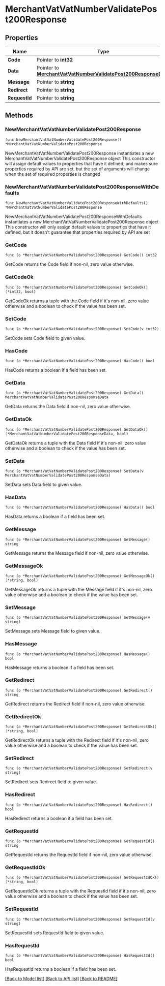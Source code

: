 # MerchantVatVatNumberValidatePost200Response

## Properties

Name | Type | Description | Notes
------------ | ------------- | ------------- | -------------
**Code** | Pointer to **int32** |  | [optional] 
**Data** | Pointer to [**MerchantVatVatNumberValidatePost200ResponseData**](MerchantVatVatNumberValidatePost200ResponseData.md) |  | [optional] 
**Message** | Pointer to **string** |  | [optional] 
**Redirect** | Pointer to **string** |  | [optional] 
**RequestId** | Pointer to **string** |  | [optional] 

## Methods

### NewMerchantVatVatNumberValidatePost200Response

`func NewMerchantVatVatNumberValidatePost200Response() *MerchantVatVatNumberValidatePost200Response`

NewMerchantVatVatNumberValidatePost200Response instantiates a new MerchantVatVatNumberValidatePost200Response object
This constructor will assign default values to properties that have it defined,
and makes sure properties required by API are set, but the set of arguments
will change when the set of required properties is changed

### NewMerchantVatVatNumberValidatePost200ResponseWithDefaults

`func NewMerchantVatVatNumberValidatePost200ResponseWithDefaults() *MerchantVatVatNumberValidatePost200Response`

NewMerchantVatVatNumberValidatePost200ResponseWithDefaults instantiates a new MerchantVatVatNumberValidatePost200Response object
This constructor will only assign default values to properties that have it defined,
but it doesn't guarantee that properties required by API are set

### GetCode

`func (o *MerchantVatVatNumberValidatePost200Response) GetCode() int32`

GetCode returns the Code field if non-nil, zero value otherwise.

### GetCodeOk

`func (o *MerchantVatVatNumberValidatePost200Response) GetCodeOk() (*int32, bool)`

GetCodeOk returns a tuple with the Code field if it's non-nil, zero value otherwise
and a boolean to check if the value has been set.

### SetCode

`func (o *MerchantVatVatNumberValidatePost200Response) SetCode(v int32)`

SetCode sets Code field to given value.

### HasCode

`func (o *MerchantVatVatNumberValidatePost200Response) HasCode() bool`

HasCode returns a boolean if a field has been set.

### GetData

`func (o *MerchantVatVatNumberValidatePost200Response) GetData() MerchantVatVatNumberValidatePost200ResponseData`

GetData returns the Data field if non-nil, zero value otherwise.

### GetDataOk

`func (o *MerchantVatVatNumberValidatePost200Response) GetDataOk() (*MerchantVatVatNumberValidatePost200ResponseData, bool)`

GetDataOk returns a tuple with the Data field if it's non-nil, zero value otherwise
and a boolean to check if the value has been set.

### SetData

`func (o *MerchantVatVatNumberValidatePost200Response) SetData(v MerchantVatVatNumberValidatePost200ResponseData)`

SetData sets Data field to given value.

### HasData

`func (o *MerchantVatVatNumberValidatePost200Response) HasData() bool`

HasData returns a boolean if a field has been set.

### GetMessage

`func (o *MerchantVatVatNumberValidatePost200Response) GetMessage() string`

GetMessage returns the Message field if non-nil, zero value otherwise.

### GetMessageOk

`func (o *MerchantVatVatNumberValidatePost200Response) GetMessageOk() (*string, bool)`

GetMessageOk returns a tuple with the Message field if it's non-nil, zero value otherwise
and a boolean to check if the value has been set.

### SetMessage

`func (o *MerchantVatVatNumberValidatePost200Response) SetMessage(v string)`

SetMessage sets Message field to given value.

### HasMessage

`func (o *MerchantVatVatNumberValidatePost200Response) HasMessage() bool`

HasMessage returns a boolean if a field has been set.

### GetRedirect

`func (o *MerchantVatVatNumberValidatePost200Response) GetRedirect() string`

GetRedirect returns the Redirect field if non-nil, zero value otherwise.

### GetRedirectOk

`func (o *MerchantVatVatNumberValidatePost200Response) GetRedirectOk() (*string, bool)`

GetRedirectOk returns a tuple with the Redirect field if it's non-nil, zero value otherwise
and a boolean to check if the value has been set.

### SetRedirect

`func (o *MerchantVatVatNumberValidatePost200Response) SetRedirect(v string)`

SetRedirect sets Redirect field to given value.

### HasRedirect

`func (o *MerchantVatVatNumberValidatePost200Response) HasRedirect() bool`

HasRedirect returns a boolean if a field has been set.

### GetRequestId

`func (o *MerchantVatVatNumberValidatePost200Response) GetRequestId() string`

GetRequestId returns the RequestId field if non-nil, zero value otherwise.

### GetRequestIdOk

`func (o *MerchantVatVatNumberValidatePost200Response) GetRequestIdOk() (*string, bool)`

GetRequestIdOk returns a tuple with the RequestId field if it's non-nil, zero value otherwise
and a boolean to check if the value has been set.

### SetRequestId

`func (o *MerchantVatVatNumberValidatePost200Response) SetRequestId(v string)`

SetRequestId sets RequestId field to given value.

### HasRequestId

`func (o *MerchantVatVatNumberValidatePost200Response) HasRequestId() bool`

HasRequestId returns a boolean if a field has been set.


[[Back to Model list]](../README.md#documentation-for-models) [[Back to API list]](../README.md#documentation-for-api-endpoints) [[Back to README]](../README.md)



